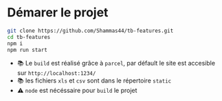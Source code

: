 # Démarer le projet

```bash
git clone https://github.com/Shammas44/tb-features.git
cd tb-features
npm i
npm run start
```
- 📚 Le `build` est réalisé grâce à `parcel`, par défault le site est accesible sur `http://localhost:1234/`
- 📚 les fichiers `xls` et `csv` sont dans le répertoire `static`
- ⚠️  `node` est nécéssaire pour `build` le projet


